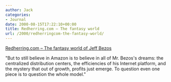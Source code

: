 ```yaml
---
author: Jack
categories:
- Journal
date: 2000-08-15T17:22:10+00:00
title: Redherring.com – The fantasy world
url: /2000/redherringcom-the-fantasy-world/
---
```


[Redherring.com &#8211; The fantasy world of Jeff Bezos][1]

"But to still believe in Amazon is to believe in all of Mr. Bezos's dreams: the centralized distribution centers, the efficiencies of his Internet platform, and the mystery that out of growth, profits just emerge. To question even one piece is to question the whole model."

 [1]: http://www.herring.com/mag/issue83/mag-bezos-83.html